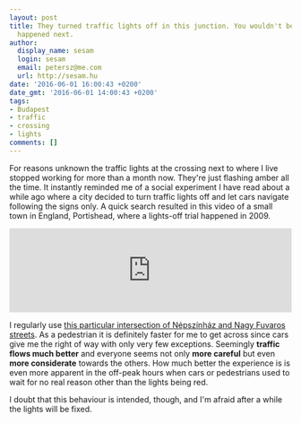 ```yaml
---
layout: post
title: They turned traffic lights off in this junction. You wouldn't believe what
  happened next.
author:
  display_name: sesam
  login: sesam
  email: petersz@me.com
  url: http://sesam.hu
date: '2016-06-01 16:00:43 +0200'
date_gmt: '2016-06-01 14:00:43 +0200'
tags:
- Budapest
- traffic
- crossing
- lights
comments: []
---
```


For reasons unknown the traffic lights at the crossing next to where I live stopped working for more than a month now. They're just flashing amber all the time. It instantly reminded me of a social experiment I have read about a while ago where a city decided to turn traffic lights off and let cars navigate following the signs only. A quick search resulted in this video of a small town in England, Portishead, where a lights-off trial happened in 2009.

<div class="iframe-container">
<iframe src="https://www.youtube.com/embed/lwHfibl1AoI" width="100%" frameborder="0" allow="accelerometer; autoplay; clipboard-write; encrypted-media; gyroscope; picture-in-picture" allowfullscreen></iframe>
</div>

I regularly use [this particular intersection of Népszínház and Nagy Fuvaros streets](https://goo.gl/maps/NnmN4yV7bXS2). As a pedestrian it is definitely faster for me to get across since cars give me the right of way with only very few exceptions. Seemingly **traffic flows much better** and everyone seems not only **more careful** but even **more considerate** towards the others. How much better the experience is is even more apparent in the off-peak hours when cars or pedestrians used to wait for no real reason other than the lights being red.

I doubt that this behaviour is intended, though, and I'm afraid after a while the lights will be fixed.
